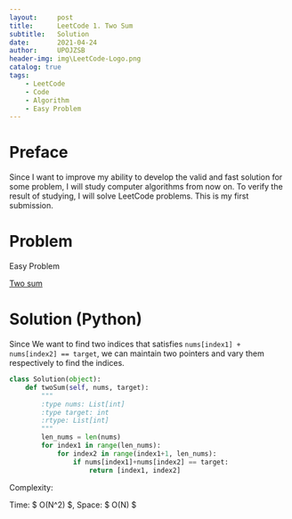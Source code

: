 ```yaml
---
layout:     post
title:      LeetCode 1. Two Sum
subtitle:   Solution
date:       2021-04-24
author:     UPOJZSB
header-img: img\LeetCode-Logo.png
catalog: true
tags:
    - LeetCode
    - Code
    - Algorithm
    - Easy Problem
---
```


# Preface

Since I want to improve my ability to develop the valid and fast solution for some problem, I will study computer algorithms from now on. To verify the result of studying, I will solve LeetCode problems. This is my first submission.

# Problem

Easy Problem

[Two sum](https://leetcode.com/problems/two-sum/)

# Solution (Python)

Since We want to find two indices that satisfies ` nums[index1] + nums[index2] == target `, we can maintain two pointers and vary them respectively to find the indices.

```python
class Solution(object):
    def twoSum(self, nums, target):
        """
        :type nums: List[int]
        :type target: int
        :rtype: List[int]
        """
        len_nums = len(nums)
        for index1 in range(len_nums):
            for index2 in range(index1+1, len_nums):
                if nums[index1]+nums[index2] == target:
                    return [index1, index2]
```

Complexity:

Time: $ O(N^2) $, Space: $ O(N) $
